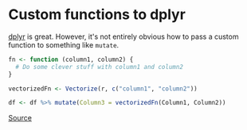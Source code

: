 # Custom functions to dplyr

[dplyr](https://cran.rstudio.com/web/packages/dplyr/vignettes/introduction.html) is great. However, it's not entirely obvious how to pass a custom function to something like `mutate`.

```r
fn <- function (column1, column2) {
  # Do some clever stuff with column1 and column2
}

vectorizedFn <- Vectorize(r, c("column1", "column2"))

df <- df %>% mutate(Column3 = vectorizedFn(Column1, Column2))
```

[Source](http://stackoverflow.com/a/21818651/525010)
